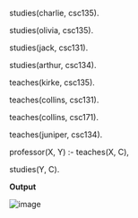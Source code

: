﻿studies(charlie, csc135). 


studies(olivia, csc135). 


studies(jack, csc131).

studies(arthur, csc134). 


teaches(kirke, csc135). 


teaches(collins, csc131).

teaches(collins, csc171). 


teaches(juniper, csc134).


professor(X, Y) :- teaches(X, C), 


studies(Y, C).




**Output**




![image](https://github.com/user-attachments/assets/6f5d9ca4-894e-4d0c-b7b8-ace4fd4ca7c1)

